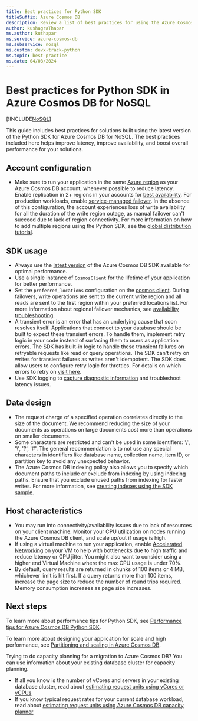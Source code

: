 ```yaml
---
title: Best practices for Python SDK
titleSuffix: Azure Cosmos DB
description: Review a list of best practices for using the Azure Cosmos DB Python SDK in a performant manner.
author: kushagraThapar
ms.author: kuthapar
ms.service: azure-cosmos-db
ms.subservice: nosql
ms.custom: devx-track-python
ms.topic: best-practice
ms.date: 04/08/2024
---
```


# Best practices for Python SDK in Azure Cosmos DB for NoSQL

[!INCLUDE[NoSQL](../includes/appliesto-nosql.md)]

This guide includes best practices for solutions built using the latest version of the Python SDK for Azure Cosmos DB for NoSQL. The best practices included here helps improve latency, improve availability, and boost overall performance for your solutions.

## Account configuration

- Make sure to run your application in the same [Azure region](../distribute-data-globally.md) as your Azure Cosmos DB account, whenever possible to reduce latency. Enable replication in 2+ regions in your accounts for [best availability](../distribute-data-globally.md). For production workloads, enable [service-managed failover](../how-to-manage-database-account.yml). In the absence of this configuration, the account experiences loss of write availability for all the duration of the write region outage, as manual failover can't succeed due to lack of region connectivity. For more information on how to add multiple regions using the Python SDK, see the [global distribution tutorial](tutorial-global-distribution.md).

## SDK usage

- Always use the [latest version](sdk-python.md) of the Azure Cosmos DB SDK available for optimal performance.
- Use a single instance of `CosmosClient` for the lifetime of your application for better performance.
- Set the `preferred_locations` configuration on the [cosmos client](https://azuresdkdocs.blob.core.windows.net/$web/python/azure-cosmos/latest/azure.cosmos.html#azure.cosmos.CosmosClient). During failovers, write operations are sent to the current write region and all reads are sent to the first region within your preferred locations list. For more information about regional failover mechanics, see [availability troubleshooting](troubleshoot-sdk-availability.md).
- A transient error is an error that has an underlying cause that soon resolves itself. Applications that connect to your database should be built to expect these transient errors. To handle them, implement retry logic in your code instead of surfacing them to users as application errors. The SDK has built-in logic to handle these transient failures on retryable requests like read or query operations. The SDK can't retry on writes for transient failures as writes aren't idempotent. The SDK does allow users to configure retry logic for throttles. For details on which errors to retry on [visit here](conceptual-resilient-sdk-applications.md#should-my-application-retry-on-errors).
- Use SDK logging to [capture diagnostic information](troubleshoot-python-sdk.md#logging-and-capturing-the-diagnostics) and troubleshoot latency issues.

## Data design

- The request charge of a specified operation correlates directly to the size of the document. We recommend reducing the size of your documents as operations on large documents cost more than operations on smaller documents.
- Some characters are restricted and can't be used in some identifiers: '/', '\\', '?', '#'. The general recommendation is to not use any special characters in identifiers like database name, collection name, item ID, or partition key to avoid any unexpected behavior.
- The Azure Cosmos DB indexing policy also allows you to specify which document paths to include or exclude from indexing by using indexing paths. Ensure that you exclude unused paths from indexing for faster writes. For more information, see [creating indexes using the SDK sample](performance-tips-python-sdk.md#indexing-policy).

## Host characteristics

- You may run into connectivity/availability issues due to lack of resources on your client machine. Monitor your CPU utilization on nodes running the Azure Cosmos DB client, and scale up/out if usage is high.
- If using a virtual machine to run your application, enable [Accelerated Networking](../../virtual-network/create-vm-accelerated-networking-powershell.md) on your VM to help with bottlenecks due to high traffic and reduce latency or CPU jitter. You might also want to consider using a higher end Virtual Machine where the max CPU usage is under 70%.
- By default, query results are returned in chunks of 100 items or 4 MB, whichever limit is hit first. If a query returns more than 100 items, increase the page size to reduce the number of round trips required. Memory consumption increases as page size increases.


## Next steps
To learn more about performance tips for Python SDK, see [Performance tips for Azure Cosmos DB Python SDK](performance-tips-python-sdk.md).

To learn more about designing your application for scale and high performance, see [Partitioning and scaling in Azure Cosmos DB](../partitioning-overview.md).

Trying to do capacity planning for a migration to Azure Cosmos DB? You can use information about your existing database cluster for capacity planning.
* If all you know is the number of vCores and servers in your existing database cluster, read about [estimating request units using vCores or vCPUs](../convert-vcore-to-request-unit.md) 
* If you know typical request rates for your current database workload, read about [estimating request units using Azure Cosmos DB capacity planner](estimate-ru-with-capacity-planner.md)
